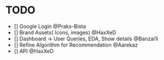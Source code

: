# TODO

- [] Google Login @Praks-Bista
- [] Brand Assets( Icons, images) @HaxXeD
- [] Dashboard -> User Queries, EDA, Show details @Banzai1i
- [] Refine Algorithm for Recommendation @Aarekaz
- [] API @HaxXeD
 

 